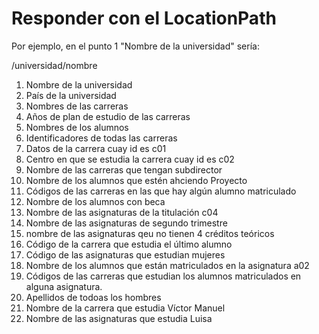 # Responder con el LocationPath

Por ejemplo, en el punto 1 "Nombre de la universidad" sería:

/universidad/nombre

1. Nombre de la universidad
2. País de la universidad
3. Nombres de las carreras
4. Años de plan de estudio de las carreras
5. Nombres de los alumnos
6. Identificadores de todas las carreras
7. Datos de la carrera cuay id es c01
8. Centro en que se estudia la carrera cuay id es c02
9. Nombre de las carreras que tengan subdirector
10. Nombre de los alumnos que estén ahciendo Proyecto
11. Códigos de las carreras en las que hay algún alumno matriculado
12. Nombre de los alumnos con beca
13. Nombre de las asignaturas de la titulación c04
14. Nombre de las asignaturas de segundo trimestre
15. nombre de las asignaturas qeu no tienen 4 créditos teóricos
16. Código de la carrera que estudia el último alumno
17. Código de las asignaturas que estudian mujeres
18. Nombre de los alumnos que están matriculados en la asignatura a02
19. Códigos de las carreras que estudian los alumnos matriculados en alguna asignatura.
20. Apellidos de todoas los hombres
21. Nombre de la carrera que estudia Víctor Manuel
22. Nombre de las asignaturas que estudia Luisa
